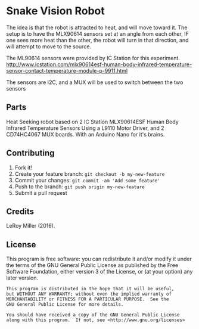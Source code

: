 # Snake Vision Robot

The idea is that the robot is attracted to heat, and will move toward it.
The setup is to have the MLX90614 sensors set at an angle from each other, 
IF one sees more heat than the other, the robot will turn in that direction, and will attempt to move to the source.

The ML90614 sensors were provided by IC Station for this experiment.
http://www.icstation.com/mlx90614esf-human-body-infrared-temperature-sensor-contact-temperature-module-p-9911.html

The sensors are I2C, and a MUX will be used to switch between the two sensors

## Parts

Heat Seeking robot based on 2 IC Station MLX90614ESF Human Body Infrared Temperature Sensors
Using a L9110 Motor Driver, and 2 CD74HC4067 MUX boards. 
With an Arduino Nano for it's brains.


## Contributing

1. Fork it!
2. Create your feature branch: `git checkout -b my-new-feature`
3. Commit your changes: `git commit -am 'Add some feature'`
4. Push to the branch: `git push origin my-new-feature`
5. Submit a pull request

## Credits

LeRoy Miller (2016).

## License

This program is free software: you can redistribute it and/or modify
    it under the terms of the GNU General Public License as published by
    the Free Software Foundation, either version 3 of the License, or
    (at your option) any later version.

    This program is distributed in the hope that it will be useful,
    but WITHOUT ANY WARRANTY; without even the implied warranty of
    MERCHANTABILITY or FITNESS FOR A PARTICULAR PURPOSE.  See the
    GNU General Public License for more details.

    You should have received a copy of the GNU General Public License
    along with this program.  If not, see <http://www.gnu.org/licenses>
